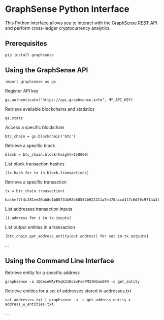 # GraphSense Python Interface

This Python interface allows you to interact with the [GraphSense REST API](https://github.com/graphsense/graphsense-REST) and perform cross-ledger cryptocurrency analytics.

## Prerequisites


	pip install graphsense


## Using the GraphSense API


	import graphsense as gs

Register API key

	gs.authenticate("https://api.graphsense.info", MY_API_KEY)


Retrieve available blockchains and statistics

	gs.stats


Access a specific blockchain

	btc_chain = gs.blockchain('btc')

Retrieve a specific block

	block = btc_chain.block(height=150000)

List block transaction hashes

	[tx.hash for tx in block.transactions]

Retrieve a specific transaction

	tx = btc_chain.transaction(
		hash=f7f4c281ee20ab8d1b00734b92b60582b922211a7e470accd147c6d70c9714a3)

List addresses transaction inputs

	[i.address for i in tx.inputs]

List output entities in a transaction

	[btc_chain.get_address_entity(out.address) for out in tx.outputs]


...


## Using the Command Line Interface

Retrieve entity for a specific address

	graphsense -a 1QCmceWArP5qK31KciwFcdPM3tW3anGFN -c get_entity

Retrieve entities for a set of addresses stored in addresses.txt

	cat addresses.txt | graphsense -a -c get_address_entity > address_w_entities.txt

...